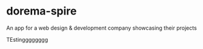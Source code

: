 # dorema-spire
An app for a web design &amp; development company showcasing their projects


TEstingggggggg
